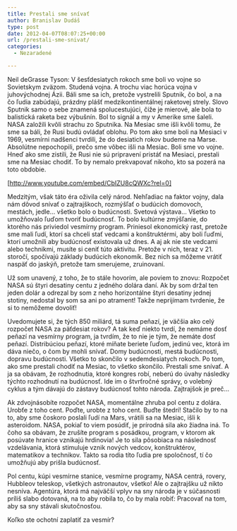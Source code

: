 ```yaml
---
title: Prestali sme snívať
author: Branislav Dudáš
type: post
date: 2012-04-07T08:07:25+00:00
url: /prestali-sme-snivat/
categories:
  - Nezaradené

---
```

Neil deGrasse Tyson: V šesťdesiatych rokoch sme boli vo vojne so Sovietskym zväzom. Studená vojna. A trochu viac horúca vojna v juhovýchodnej Ázii. Báli sme sa ich, pretože vystrelili Sputnik, čo bol, a na čo ľudia zabúdajú, prázdny plášť medzikontinentálnej raketovej strely. Slovo Sputnik samo o sebe znamená spolucestujúci, čiže je mierové, ale bola to balistická raketa bez výbušnín. Bol to signál a my v Amerike sme šaleli. NASA založili kvôli strachu zo Sputnika. Na Mesiac sme išli kvôli tomu, že sme sa báli, že Rusi budú ovládať oblohu. Po tom ako sme boli na Mesiaci v 1969, vesmírni nadšenci tvrdili, že do desiatich rokov budeme na Marse. Absolútne nepochopili, prečo sme vôbec išli na Mesiac. Boli sme vo vojne. Hneď ako sme zistili, že Rusi nie sú pripravení pristáť na Mesiaci, prestali sme na Mesiac chodiť. To by nemalo prekvapovať nikoho, kto sa pozerá na toto obdobie. <!--more-->

[http://www.youtube.com/embed/CbIZU8cQWXc?rel=0]
  
Medzitým, však táto éra oživila celý národ. Nehľadiac na faktor vojny, dala nám dôvod snívať o zajtrajškoch, rozmýšľať o budúcich domovoch, mestách, jedle&#8230; všetko bolo o budúcnosti. Svetová výstava&#8230; Všetko to umožňovalo ľuďom tvoriť budúcnosť. To bolo kultúrne zmýšľanie, do ktorého nás priviedol vesmírny program. Priniesol ekonomický rast, pretože sme mali ľudí, ktorí sa chceli stať vedcami a konštruktérmi, aby boli ľuďmi, ktorí umožnili aby budúcnosť existovala už dnes. A aj ak nie ste vedcami alebo technikmi, musíte si ceniť túto aktivitu. Pretože v nich, teraz v 21. storočí, spočívajú základy budúcich ekonomík. Bez nich sa môžeme vrátiť naspäť do jaskýň, pretože tam smerujeme, zruinovaní.

Už som unavený, z toho, že to stále hovorím, ale poviem to znovu: Rozpočet NASA sú štyri desatiny centu z jedného dolára daní. Ak by som držal ten jeden dolár a odrezal by som z neho horizontálne štyri desatiny jednej stotiny, nedostal by som sa ani po atrament! Takže neprijímam tvrdenie, že si to nemôžeme dovoliť!

Uvedomujete si, že tých 850 miliárd, tá suma peňazí, je väčšia ako celý rozpočet NASA za päťdesiat rokov? A tak keď niekto tvrdí, že nemáme dosť peňazí na vesmírny program, ja tvrdím, že to nie je tým, že nemáte dosť peňazí. Distribúciou peňazí, ktoré míňate beriete ľuďom, jedinú vec, ktorá im dáva niečo, o čom by mohli snívať. Domy budúcnosti, mestá budúcnosti, dopravu budúcnosti. Všetko to skončilo v sedemdesiatych rokoch. Po tom, ako sme prestali chodiť na Mesiac, to všetko skončilo. Prestali sme snívať. A ja sa obávam, že rozhodnutia, ktoré kongres robí, neberú do úvahy následky týchto rozhodnutí na budúcnosť. Ide im o štvrťročné správy, o volebný cyklus a tým dávajú do zástavy budúcnosť tohto národa. Zajtrajšok je preč&#8230;

Ak zdvojnásobíte rozpočet NASA, momentálne zhruba pol centu z dolára. Urobťe z toho cent. Poďte, urobte z toho cent. Buďte štedrí! Stačilo by to na to, aby sme čoskoro poslali ľudí na Mars, vrátili sa na Mesiac, išli k asteroidom. NASA, pokiaľ to viem posúdiť, je prírodná sila ako žiadna iná. To čoho sa obávam, že zrušíte program s posádkou, program, v ktorom ak posúvate hranice vznikajú hrdinovia! Je to sila pôsobiaca na následnosť vzdelávania, ktorá stimuluje vznik nových vedcov, konštruktérov, matematikov a technikov. Takto sa rodia títo ľudia pre spoločnosť, tí čo umožňujú aby prišla budúcnosť.

Pol centu, kúpi vesmírne stanice, vesmírne programy, NASA centrá, rovery, Hubbleov teleskop, všetkých astronautov, všetko! Ale o zajtrajšku už nikto nesníva. Agentúra, ktorá má najväčší vplyv na sny národa je v súčasnosti príliš slabo dotovaná, na to aby robila to, čo by mala robiť: Pracovať na tom, aby sa sny stávali skutočnosťou.

Koľko ste ochotní zaplatiť za vesmír?